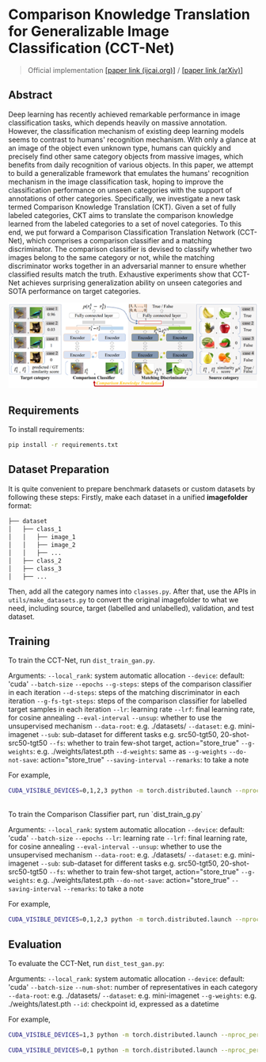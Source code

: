 # Comparison Knowledge Translation for Generalizable Image Classification (CCT-Net)

> Official implementation
> [[paper link (ijcai.org)]](https://www.ijcai.org/proceedings/2022/0411.pdf) / [[paper link (arXiv)]](https://arxiv.org/abs/2205.03633)

## Abstract

Deep learning has recently achieved remarkable performance in image classification tasks, which depends heavily on massive annotation. However, the classification mechanism of existing deep learning models seems to contrast to humans' recognition mechanism. With only a glance at an image of the object even unknown type, humans can quickly and precisely find other same category objects from massive images, which benefits from daily recognition of various objects. In this paper, we attempt to build a generalizable framework that emulates the humans' recognition mechanism in the image classification task, hoping to improve the classification performance on unseen categories with the support of annotations of other categories. Specifically, we investigate a new task termed Comparison Knowledge Translation (CKT). Given a set of fully labeled categories, CKT aims to translate the comparison knowledge learned from the labeled categories to a set of novel categories. To this end, we put forward a Comparison Classification Translation Network (CCT-Net), which comprises a comparison classifier and a matching discriminator. The comparison classifier is devised to classify whether two images belong to the same category or not, while the matching discriminator works together in an adversarial manner to ensure whether classified results match the truth. Exhaustive experiments show that CCT-Net achieves surprising generalization ability on unseen categories and SOTA performance on target categories.

![framework](figures/framework.png)

## Requirements

To install requirements:

```bash
pip install -r requirements.txt
```

## Dataset Preparation
It is quite convenient to prepare benchmark datasets or custom datasets by following these steps:
Firstly, make each dataset in a unified **imagefolder** format:
```
├── dataset
│   ├── class_1
│   │   ├── image_1
│   │   ├── image_2
│   │   ├── ...
│   ├── class_2
│   ├── class_3
│   ├── ...
```
Then, add all the category names into `classes.py`.
After that, use the APIs in `utils/make_datasets.py` to convert the original imagefolder to what we need, including source, target (labelled and unlabelled), validation, and test dataset. 

## Training

To train the CCT-Net, run `dist_train_gan.py`.

Arguments:
`--local_rank`: system automatic allocation
`--device`: default: 'cuda'
`--batch-size`
`--epochs`
`--g-steps`: steps of the comparison classifier in each iteration
`--d-steps`: steps of the matching discriminator in each iteration
`--g-fs-tgt-steps`: steps of the comparison classifier for labelled target samples in each iteration
`--lr`: learning rate
`--lrf`: final learning rate, for cosine annealing
`--eval-interval`
`--unsup`: whether to use the unsupervised mechanism
`--data-root`: e.g. ./datasets/
`--dataset`: e.g. mini-imagenet
`--sub`: sub-dataset for different tasks e.g. src50-tgt50, 20-shot-src50-tgt50
`--fs`: whether to train few-shot target, action="store_true"
`--g-weights`: e.g. ./weights/latest.pth
`--d-weights`: same as `--g-weights`
`--do-not-save`: action="store_true"
`--saving-interval`
`--remarks`: to take a note

For example,
```bash
CUDA_VISIBLE_DEVICES=0,1,2,3 python -m torch.distributed.launch --nproc_per_node=4 dist_train_gan.py --batch-size 8 --dataset mini-imagenet --sub 20-shot-src50-tgt50 --epochs 100 --g-weights ./weights/latest.pth --g-fs-tgt-steps 0 --g-steps 3
```
<br/>
To train the Comparison Classifier part, run `dist_train_g.py`

Arguments:
`--local_rank`: system automatic allocation
`--device`: default: 'cuda'
`--batch-size`
`--epochs`
`--lr`: learning rate
`--lrf`: final learning rate, for cosine annealing
`--eval-interval`
`--unsup`: whether to use the unsupervised mechanism
`--data-root`: e.g. ./datasets/
`--dataset`: e.g. mini-imagenet
`--sub`: sub-dataset for different tasks e.g. src50-tgt50, 20-shot-src50-tgt50
`--fs`: whether to train few-shot target, action="store_true"
`--g-weights`: e.g. ./weights/latest.pth
`--do-not-save`: action="store_true"
`--saving-interval`
`--remarks`: to take a note

For example,
```bash
CUDA_VISIBLE_DEVICES=0,1,2,3 python -m torch.distributed.launch --nproc_per_node=4 dist_train_g.py --batch-size 8 --dataset mini-imagenet --sub 20-shot-src50-tgt50 --epochs 100 --g-weights ./weights/latest.pth --lr 1e-4 --fs
```

## Evaluation

To evaluate the CCT-Net, run `dist_test_gan.py`:

Arguments:
`--local_rank`: system automatic allocation
`--device`: default: 'cuda'
`--batch-size`
`--num-shot`: number of representatives in each category
`--data-root`: e.g. ./datasets/
`--dataset`: e.g. mini-imagenet
`--g-weights`: e.g. ./weights/latest.pth
`--id`: checkpoint id, expressed as a datetime

For example,
```bash
CUDA_VISIBLE_DEVICES=1,3 python -m torch.distributed.launch --nproc_per_node=2 dist_test_gan.py --batch-size 30 --dataset mini-imagenet --id 01-14_17-41-03 --num-shot 30
```
```bash
CUDA_VISIBLE_DEVICES=0,1 python -m torch.distributed.launch --nproc_per_node=2 dist_test_gan.py --batch-size 30 --dataset mini-imagenet --g-weights ./weights/latest.pth --num-shot 30
```